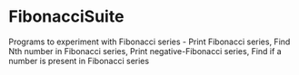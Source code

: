 # FibonacciSuite
Programs to experiment with Fibonacci series - Print Fibonacci series, Find Nth number in Fibonacci series, Print negative-Fibonacci series, Find if a number is present in Fibonacci series
